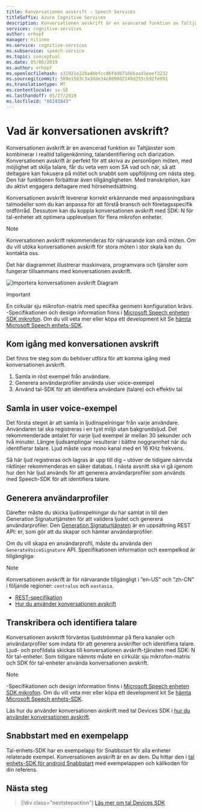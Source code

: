 ```yaml
---
title: Konversationen avskrift – Speech Services
titleSuffix: Azure Cognitive Services
description: Konversationen avskrift är en avancerad funktion av Taltjänster som kombinerar i realtid taligenkänning, talaridentifiering och diarization. Konversationen avskrift är perfekt för att skriva av personligen möten, med möjlighet att skilja talare, får du veta vem som SA vad och när, så att deltagare kan fokusera på mötet och snabbt som uppföljning om nästa steg. Den här funktionen förbättrar även tillgängligheten. Med transkription, kan du aktivt engagera deltagare med hörselnedsättning.
services: cognitive-services
author: erhopf
manager: nitinme
ms.service: cognitive-services
ms.subservice: speech-service
ms.topic: conceptual
ms.date: 05/06/2019
ms.author: erhopf
ms.openlocfilehash: a31921e229a4bbfccd6fdd871666aad1eeef3232
ms.sourcegitcommit: 509e1583c3a3dde34c8090d2149d255cb92fe991
ms.translationtype: MT
ms.contentlocale: sv-SE
ms.lasthandoff: 05/27/2019
ms.locfileid: "66243843"
---
```

# <a name="what-is-conversation-transcription"></a>Vad är konversationen avskrift?

Konversationen avskrift är en avancerad funktion av Taltjänster som kombinerar i realtid taligenkänning, talaridentifiering och diarization. Konversationen avskrift är perfekt för att skriva av personligen möten, med möjlighet att skilja talare, får du veta vem som SA vad och när, så att deltagare kan fokusera på mötet och snabbt som uppföljning om nästa steg. Den här funktionen förbättrar även tillgängligheten. Med transkription, kan du aktivt engagera deltagare med hörselnedsättning.   

Konversationen avskrift levererar korrekt erkännande med anpassningsbara talmodeller som du kan anpassa för att förstå bransch och företagsspecifik ordförråd. Dessutom kan du koppla konversationen avskrift med SDK: N för tal-enheter att optimera upplevelsen för flera mikrofon enheter.

>[!NOTE]
> Konversationen avskrift rekommenderas för närvarande kan små möten. Om du vill utöka konversationen avskrift för stora möten i stor skala kan du kontakta oss.

Det här diagrammet illustrerar maskinvara, programvara och tjänster som fungerar tillsammans med konversationen avskrift.

![Importera konversationen avskrift Diagram](media/scenarios/conversation-transcription-service.png)

>[!IMPORTANT]
> En cirkulär sju mikrofon-matris med specifika geometri konfiguration krävs. -Specifikationen och design information finns i [Microsoft Speech enheten SDK mikrofon](https://aka.ms/cts/microphone). Om du vill veta mer eller köpa ett development kit Se [hämta Microsoft Speech enhets-SDK](https://aka.ms/cts/getsdk).

## <a name="get-started-with-conversation-transcription"></a>Kom igång med konversationen avskrift

Det finns tre steg som du behöver utföra för att komma igång med konversationen avskrift.

1. Samla in röst exempel från användare.
2. Generera användarprofiler använda user voice-exempel
3. Använd tal-SDK för att identifiera användare (talare) och effektiv tal

## <a name="collect-user-voice-samples"></a>Samla in user voice-exempel

Det första steget är att samla in ljudinspelningar från varje användare. Användaren tal ska registreras i en tyst miljö utan bakgrundsljud. Det rekommenderade antalet för varje ljud exempel är mellan 30 sekunder och två minuter. Längre ljudsamplingar resulterar i bättre noggrannhet när du identifierar talare. Ljud måste vara mono kanal med en 16 KHz frekvens.

Så här ljud registreras och lagras är upp till dig – utöver de tidigare nämnda riktlinjer rekommenderas en säker databas. I nästa avsnitt ska vi gå igenom hur den här ljud används för att generera användarprofiler som används med Speech-SDK för att identifiera talare.

## <a name="generate-user-profiles"></a>Generera användarprofiler

Därefter måste du skicka ljudinspelningar du har samlat in till den Generation Signaturtjänsten för att validera ljudet och generera användarprofiler. Den [Generation Signaturtjänsten](https://aka.ms/cts/signaturegenservice) är en uppsättning REST API: er, som gör att du skapar och hämtar användarprofiler.

Om du vill skapa en användarprofil, måste du använda den `GenerateVoiceSignature` API. Specifikationen information och exempelkod är tillgängliga:

> [!NOTE]
> Konversationen avskrift är för närvarande tillgängligt i ”en-US” och ”zh-CN” i följande regioner: `centralus` och `eastasia`.

* [REST-specifikation](https://aka.ms/cts/signaturegenservice)
* [Hur du använder konversationen avskrift](https://aka.ms/cts/howto)

## <a name="transcribe-and-identify-speakers"></a>Transkribera och identifiera talare

Konversationen avskrift förväntas ljudströmmar på flera kanaler och användarprofiler som indata för att generera avskrifter och identifiera talare. Ljud- och profildata skickas till konversationen avskrift-tjänsten med SDK: N för tal-enheter. Som tidigare nämnts måste en cirkulär sju mikrofon-matris och SDK för tal-enheter använda konversationen avskrift.

>[!NOTE]
> -Specifikationen och design information finns i [Microsoft Speech enheten SDK mikrofon](https://aka.ms/cts/microphone). Om du vill veta mer eller köpa ett development kit Se [hämta Microsoft Speech enhets-SDK](https://aka.ms/cts/getsdk).

Läs hur du använder konversationen avskrift med tal Devices SDK i [hur du använder konversationen avskrift](https://aka.ms/cts/howto).


## <a name="quick-start-with-a-sample-app"></a>Snabbstart med en exempelapp

Tal-enhets-SDK har en exempelapp för Snabbstart för alla enheter relaterade exempel. Konversationen avskrift är en av dem. Du hittar den i [tal enhets-SDK för android Snabbstart](https://aka.ms/sdsdk-quickstart) med exempelappen och källkoden för din referens.

## <a name="next-steps"></a>Nästa steg

> [!div class="nextstepaction"]
> [Läs mer om tal Devices SDK](speech-devices-sdk.md)
